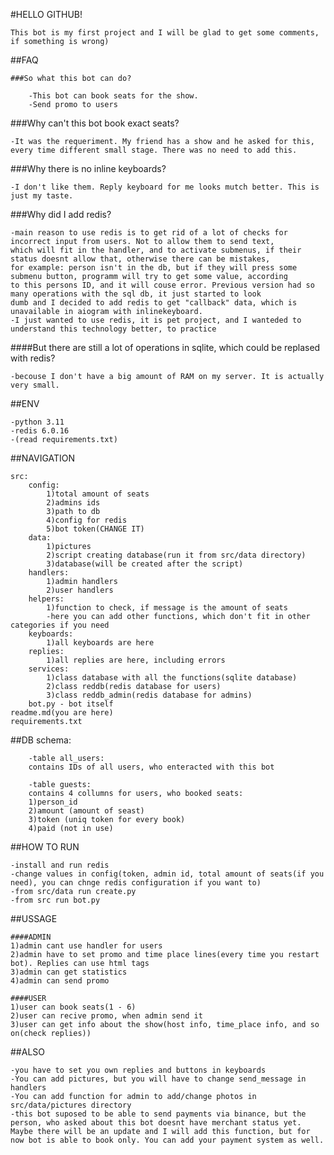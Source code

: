 #HELLO GITHUB!

    This bot is my first project and I will be glad to get some comments, if something is wrong)

##FAQ

    ###So what this bot can do?

        -This bot can book seats for the show.
        -Send promo to users

###Why can't this bot book exact seats?

    -It was the requeriment. My friend has a show and he asked for this, every time different small stage. There was no need to add this.

###Why there is no inline keyboards?

    -I don't like them. Reply keyboard for me looks mutch better. This is just my taste.

###Why did I add redis?

    -main reason to use redis is to get rid of a lot of checks for incorrect input from users. Not to allow them to send text, 
    which will fit in the handler, and to activate submenus, if their status doesnt allow that, otherwise there can be mistakes, 
    for example: person isn't in the db, but if they will press some submenu button, programm will try to get some value, according 
    to this persons ID, and it will couse error. Previous version had so many operations with the sql db, it just started to look 
    dumb and I decided to add redis to get "callback" data, which is unavailable in aiogram with inlinekeyboard.
    -I just wanted to use redis, it is pet project, and I wanteded to understand this technology better, to practice

####But there are still a lot of operations in sqlite, which could be replased with redis?

    -becouse I don't have a big amount of RAM on my server. It is actually very small.

##ENV

    -python 3.11
    -redis 6.0.16
    -(read requirements.txt)

##NAVIGATION

    src:
        config:
            1)total amount of seats
            2)admins ids
            3)path to db
            4)config for redis
            5)bot token(CHANGE IT)
        data:
            1)pictures
            2)script creating database(run it from src/data directory)
            3)database(will be created after the script)
        handlers:
            1)admin handlers
            2)user handlers
        helpers:
            1)function to check, if message is the amount of seats
            -here you can add other functions, which don't fit in other categories if you need
        keyboards:
            1)all keyboards are here
        replies:
            1)all replies are here, including errors
        services:
            1)class database with all the functions(sqlite database)
            2)class reddb(redis database for users)
            3)class reddb_admin(redis database for admins)
        bot.py - bot itself
    readme.md(you are here)
    requirements.txt

##DB schema:

        -table all_users:
        contains IDs of all users, who enteracted with this bot

        -table guests:
        contains 4 collumns for users, who booked seats:
        1)person_id
        2)amount (amount of seast)
        3)token (uniq token for every book)
        4)paid (not in use)

##HOW TO RUN

    -install and run redis
    -change values in config(token, admin id, total amount of seats(if you need), you can chnge redis configuration if you want to)
    -from src/data run create.py
    -from src run bot.py

##USSAGE

    ####ADMIN
    1)admin cant use handler for users
    2)admin have to set promo and time place lines(every time you restart bot). Replies can use html tags
    3)admin can get statistics
    4)admin can send promo

    ####USER
    1)user can book seats(1 - 6)
    2)user can recive promo, when admin send it
    3)user can get info about the show(host info, time_place info, and so on(check replies))

##ALSO

    -you have to set you own replies and buttons in keyboards
    -You can add pictures, but you will have to change send_message in handlers
    -You can add function for admin to add/change photos in src/data/pictures directory
    -this bot suposed to be able to send payments via binance, but the person, who asked about this bot doesnt have merchant status yet. Maybe there will be an update and I will add this function, but for now bot is able to book only. You can add your payment system as well.
